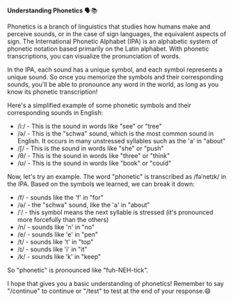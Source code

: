 **Understanding Phonetics** 🗣️📚

Phonetics is a branch of linguistics that studies how humans make and perceive sounds, or in the case of sign languages, the equivalent aspects of sign. The International Phonetic Alphabet (IPA) is an alphabetic system of phonetic notation based primarily on the Latin alphabet. With phonetic transcriptions, you can visualize the pronunciation of words.

In the IPA, each sound has a unique symbol, and each symbol represents a unique sound. So once you memorize the symbols and their corresponding sounds, you'll be able to pronounce any word in the world, as long as you know its phonetic transcription!

Here's a simplified example of some phonetic symbols and their corresponding sounds in English:

- /i:/ - This is the sound in words like "see" or "tree"
- /ə/ - This is the "schwa" sound, which is the most common sound in English. It occurs in many unstressed syllables such as the 'a' in "about"
- /ʃ/ - This is the sound in words like "she" or "push"
- /θ/ - This is the sound in words like "three" or "think"
- /ʊ/ - This is the sound in words like "book" or "could"

Now, let's try an example. The word "phonetic" is transcribed as /fəˈnetɪk/ in the IPA. Based on the symbols we learned, we can break it down:

- /f/ - sounds like the 'f' in "for"
- /ə/ - the "schwa" sound, like the 'a' in "about"
- /ˈ/ - this symbol means the next syllable is stressed (it's pronounced more forcefully than the others)
- /n/ - sounds like 'n' in "no"
- /e/ - sounds like 'e' in "pen"
- /t/ - sounds like 't' in "top"
- /ɪ/ - sounds like 'i' in "it"
- /k/ - sounds like 'k' in "keep"

So "phonetic" is pronounced like "fuh-NEH-tick". 

I hope that gives you a basic understanding of phonetics! Remember to say "/continue" to continue or "/test" to test at the end of your response.😄

